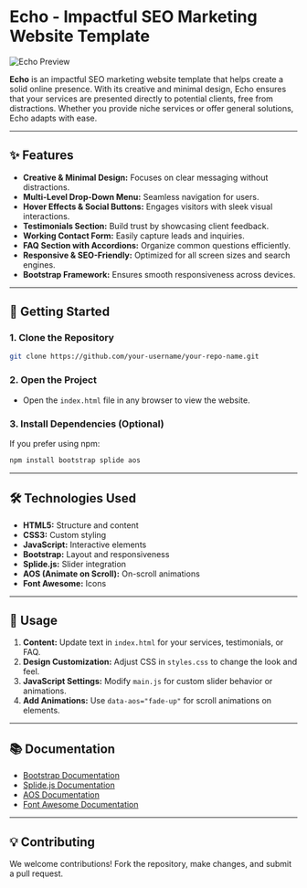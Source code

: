# Echo - Impactful SEO Marketing Website Template  

![Echo Preview](https://via.placeholder.com/800x400?text=Project+Screenshot)  

**Echo** is an impactful SEO marketing website template that helps create a solid online presence. With its creative and minimal design, Echo ensures that your services are presented directly to potential clients, free from distractions. Whether you provide niche services or offer general solutions, Echo adapts with ease.  

---

## ✨ Features  
- **Creative & Minimal Design:** Focuses on clear messaging without distractions.  
- **Multi-Level Drop-Down Menu:** Seamless navigation for users.  
- **Hover Effects & Social Buttons:** Engages visitors with sleek visual interactions.  
- **Testimonials Section:** Build trust by showcasing client feedback.  
- **Working Contact Form:** Easily capture leads and inquiries.  
- **FAQ Section with Accordions:** Organize common questions efficiently.  
- **Responsive & SEO-Friendly:** Optimized for all screen sizes and search engines.  
- **Bootstrap Framework:** Ensures smooth responsiveness across devices.
  
---

## 🚀 Getting Started  

### 1. Clone the Repository  
```bash
git clone https://github.com/your-username/your-repo-name.git
```

### 2. Open the Project  
- Open the `index.html` file in any browser to view the website.  

### 3. Install Dependencies (Optional)  
If you prefer using npm:  
```bash
npm install bootstrap splide aos
```

---

## 🛠 Technologies Used  
- **HTML5:** Structure and content  
- **CSS3:** Custom styling  
- **JavaScript:** Interactive elements  
- **Bootstrap:** Layout and responsiveness  
- **Splide.js:** Slider integration  
- **AOS (Animate on Scroll):** On-scroll animations  
- **Font Awesome:** Icons  

---

## 🎯 Usage  
1. **Content:** Update text in `index.html` for your services, testimonials, or FAQ.  
2. **Design Customization:** Adjust CSS in `styles.css` to change the look and feel.  
3. **JavaScript Settings:** Modify `main.js` for custom slider behavior or animations.  
4. **Add Animations:** Use `data-aos="fade-up"` for scroll animations on elements.  

---

## 📚 Documentation  
- [Bootstrap Documentation](https://getbootstrap.com/docs/)  
- [Splide.js Documentation](https://splidejs.com/)  
- [AOS Documentation](https://michalsnik.github.io/aos/)  
- [Font Awesome Documentation](https://fontawesome.com/docs)  

---

## 💡 Contributing  
We welcome contributions! Fork the repository, make changes, and submit a pull request.
